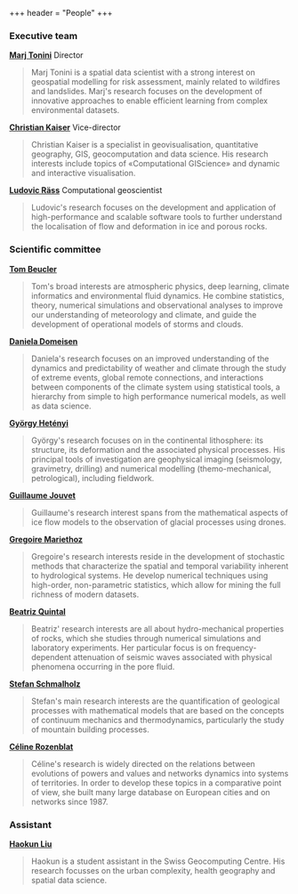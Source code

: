 +++
header = "People"
+++

### Executive team

[**Marj Tonini**](https://wp.unil.ch/geocomputing/home/people/executive-team/marj-tonini/) Director

> Marj Tonini is a spatial data scientist with a strong interest on geospatial modelling for risk assessment, mainly related to wildfires and landslides. Marj's research focuses on the development of innovative approaches to enable efficient learning from complex environmental datasets.

[**Christian Kaiser**](https://igd.unil.ch/ckaiser/en/presentation/) Vice-director

> Christian Kaiser is a specialist in geovisualisation, quantitative geography, GIS, geocomputation and data science. His research interests include topics of «Computational GIScience» and dynamic and interactive visualisation.

[**Ludovic Räss**](https://github.com/luraess) Computational geoscientist

> Ludovic's research focuses on the development and application of high-performance and scalable software tools to further understand the localisation of flow and deformation in ice and porous rocks.


### Scientific committee

[**Tom Beucler**](https://github.com/tbeucler)

> Tom's broad interests are atmospheric physics, deep learning, climate informatics and environmental fluid dynamics. He combine statistics, theory, numerical simulations and observational analyses to improve our understanding of meteorology and climate, and guide the development of operational models of storms and clouds. 

[**Daniela Domeisen**](https://wp.unil.ch/atmos/people/daniela-domeisen/)

> Daniela's research focuses on an improved understanding of the dynamics and predictability of weather and climate through the study of extreme events, global remote connections, and interactions between components of the climate system using statistical tools, a hierarchy from simple to high performance numerical models, as well as data science.

[**György Hetényi**](https://wp.unil.ch/orog3ny/people/gyorgy-hetenyi/)

> György's research focuses on in the continental lithosphere: its structure, its deformation and the associated physical processes. His principal tools of investigation are geophysical imaging (seismology, gravimetry, drilling) and numerical modelling (themo-mechanical, petrological), including fieldwork.

[**Guillaume Jouvet**](https://jouvetg.github.io/)

> Guillaume's research interest spans from the mathematical aspects of ice flow models to the observation of glacial processes using drones.

[**Gregoire Mariethoz**](https://wp.unil.ch/gaia/team/gregoire-mariethoz/)

> Gregoire's research interests reside in the development of stochastic methods that characterize the spatial and temporal variability inherent to hydrological systems. He develop numerical techniques using high-order, non-parametric statistics, which allow for mining the full richness of modern datasets. 

[**Beatriz Quintal**](https://applicationspub.unil.ch/interpub/noauth/php/Un/UnPers.php?PerNum=1139914&LanCode=8&menu=coord)

> Beatriz' research interests are all about hydro-mechanical properties of rocks, which she studies through numerical simulations and laboratory experiments. Her particular focus is on frequency-dependent attenuation of seismic waves associated with physical phenomena occurring in the pore fluid. 

[**Stefan Schmalholz**](https://applicationspub.unil.ch/interpub/noauth/php/Un/UnPers.php?PerNum=1104631&LanCode=8)

> Stefan's main research interests are the quantification of geological processes with mathematical models that are based on the concepts of continuum mechanics and thermodynamics, particularly the study of mountain building processes.

<!-- [**Yuri Podladchikov**](https://applicationspub.unil.ch/interpub/noauth/php/Un/UnPers.php?PerNum=1114982&LanCode=8&menu=coord)

> Yuri's research targets the physics of geological processes with emphasis on multi-physics coupling owing to thermo-hydro-mechanical and chemical interactions. He pushes the boundaries of HPC and fosters the lateral spreading of supercomputing in the Earth sciences. -->

[**Céline Rozenblat**](https://applicationspub.unil.ch/interpub/noauth/php/Un/UnPers.php?PerNum=1048878&LanCode=8&menu=coord)

> Céline's research is widely directed on the relations between evolutions of powers and values and networks dynamics into systems of territories. In order to develop these topics in a comparative point of view, she built many large database on European cities and on networks since 1987.

### Assistant

[**Haokun Liu**](https://applicationspub.unil.ch/interpub/noauth/php/Un/UnPers.php?PerNum=1265460&LanCode=8)

> Haokun is a student assistant in the Swiss Geocomputing Centre. His research focusses on the urban complexity, health geography and spatial data science.

